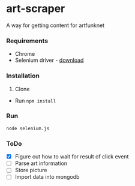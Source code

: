 # art-scraper
A way for getting content for artfunknet

### Requirements

* Chrome
* Selenium driver - [download](https://sites.google.com/a/chromium.org/chromedriver/downloads)

### Installation

1. Clone
* Run `npm install`

### Run

`node selenium.js`

### ToDo

- [x] Figure out how to wait for result of click event
- [ ] Parse art information
- [ ] Store picture
- [ ] Import data into mongodb

